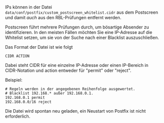 IPs können in der Datei `data/conf/postfix/custom_postscreen_whitelist.cidr` aus dem Postscreen und damit _auch_ aus den RBL-Prüfungen entfernt werden.

Postscreen führt mehrere Prüfungen durch, um bösartige Absender zu identifizieren. In den meisten Fällen möchten Sie eine IP-Adresse auf die Whitelist setzen, um sie von der Suche nach einer Blacklist auszuschließen.

Das Format der Datei ist wie folgt

`CIDR ACTION`

Dabei steht CIDR für eine einzelne IP-Adresse oder einen IP-Bereich in CIDR-Notation und action entweder für "permit" oder "reject".

Beispiel:

```
# Regeln werden in der angegebenen Reihenfolge ausgewertet.
# Blacklist 192.168.* außer 192.168.0.1.
192.168.0.1 permit
192.168.0.0/16 reject
```

Die Datei wird spontan neu geladen, ein Neustart von Postfix ist nicht erforderlich.